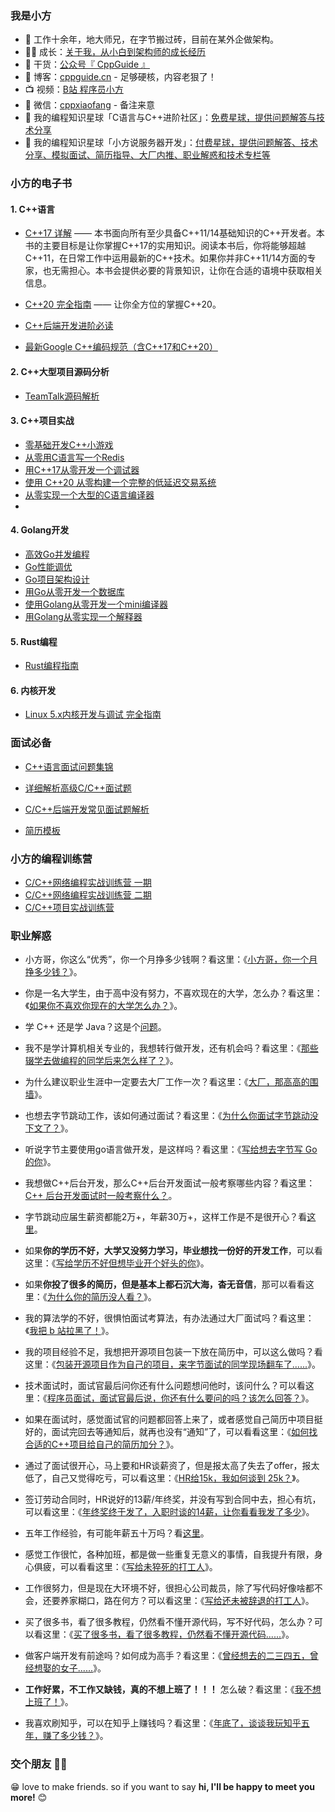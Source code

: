 ### 我是小方

- :dog: 工作十余年，地大师兄，在字节搬过砖，目前在某外企做架构。
- :man_technologist: 成长：[关于我，从小白到架构师的成长经历](https://www.bilibili.com/video/BV12BaqesENa/)
- :seedling: 干货：[公众号『 CppGuide 』](https://cppguide.cn/img/cppguide-wechat.png)
- :pencil: 博客：[cppguide.cn](https://cppguide.cn/) - 足够硬核，内容老狠了！
- :tv: 视频：[B站 程序员小方](https://space.bilibili.com/397565047)
- :love_letter: 微信：[cppxiaofang](https://cppguide.cn/img/cppxiaofang-wechat.jpg) - 备注来意
- :feet: 我的编程知识星球「C语言与C++进阶社区」：[免费星球，提供问题解答与技术分享](https://cppguide.cn/img/zsxq.png)
- :feet: 我的编程知识星球「小方说服务器开发」：[付费星球，提供问题解答、技术分享、模拟面试、简历指导、大厂内推、职业解惑和技术专栏等](https://mp.weixin.qq.com/s/CEYrCdceyg_Sx4eYhdCa-Q)


### 小方的电子书

#### 1. C++语言
- [C++17 详解](https://cppguide.cn/pages/cpp17indetailcontents/) —— 本书面向所有至少具备C++11/14基础知识的C++开发者。本书的主要目标是让你掌握C++17的实用知识。阅读本书后，你将能够超越C++11，在日常工作中运用最新的C++技术。如果你并非C++11/14方面的专家，也无需担心。本书会提供必要的背景知识，让你在合适的语境中获取相关信息。

- [C++20 完全指南](https://cppguide.cn/pages/cpp20completeguides/) —— 让你全方位的掌握C++20。

- [C++后端开发进阶必读](https://cppguide.cn/pages/essentialsofcppserverprogrammingch01/) 

- [最新Google C++编码规范（含C++17和C++20）](https://cppguide.cn/LatestGoogleCppStyleGuideForCpp17&20/)

#### 2. C++大型项目源码分析
- [TeamTalk源码解析](https://cppguide.cn/pages/teamtalk-source-analysis/)

#### 3. C++项目实战
- [零基础开发C++小游戏](https://mp.weixin.qq.com/s/zT49GLc83VEX6BtVt6ksEg)
- [从零用C语言写一个Redis](https://cppguide.cn/pages/writemyredisfromscratch01/)
- [用C++17从零开发一个调试器](https://mp.weixin.qq.com/s/eXPm7xtp2wJ91HLQKOr5_g)
- [使用 C++20 从零构建一个完整的低延迟交易系统](https://mp.weixin.qq.com/s/9QXKRVDiNPHBs2XFzP_Dnw)
- [从零实现一个大型的C语言编译器](https://mp.weixin.qq.com/s/u6qg5aAN2khLptdWrIl2IA)
- 

#### 4. Golang开发
- [高效Go并发编程](https://cppguide.cn/pages/effectiveconcurrencyingo00/)
- [Go性能调优](https://cppguide.cn/pages/handsonhighperformancewithgo00/)
- [Go项目架构设计](https://cppguide.cn/pages/handsonsoftwarearchitecturewithgo00/)
- [用Go从零开发一个数据库](https://cppguide.cn/pages/writingmyowndatabasefromscratchingo/)
- [使用Golang从零开发一个mini编译器](https://mp.weixin.qq.com/s/u6qg5aAN2khLptdWrIl2IA)
- [用Golang从零实现一个解释器](https://mp.weixin.qq.com/s/u6qg5aAN2khLptdWrIl2IA)

#### 5. Rust编程
- [Rust编程指南](https://cppguide.cn/pages/programmingRust/)

#### 6. 内核开发
- [Linux 5.x内核开发与调试 完全指南](https://mp.weixin.qq.com/s/GlShTZUC0Y1ERGVetlJcyA)

### 面试必备

- [C++语言面试问题集锦](https://cppguide.cn/pages/cppinterviewmostaskedquestions01/) 

- [详细解析高级C/C++面试题](https://www.bilibili.com/video/BV1BubqeYEYd/6a0204f7ae664c6faa38b840e828)

- [C/C++后端开发常见面试题解析](https://www.bilibili.com/cheese/play/ss27088)

- [简历模板](https://mp.weixin.qq.com/s/-l6QbxV0ZnALpey5J4bGuw)

### 小方的编程训练营
- [C/C++网络编程实战训练营 一期](https://mp.weixin.qq.com/s/3Rc2uinOr74Q-u954VSNBQ)
- [C/C++网络编程实战训练营 二期](https://mp.weixin.qq.com/s/s9OwZ60aIMPKk2GLBa7Dwg)
- [C/C++项目实战训练营](https://mp.weixin.qq.com/s/ShJsrDZtNsGkO8eJqzc4bg)

### 职业解惑

- 小方哥，你这么“优秀”，你一个月挣多少钱啊？看这里：《[小方哥，你一个月挣多少钱？](https://mp.weixin.qq.com/s/TD6k_a63vtKeEpGLYApuqw)》。

- 你是一名大学生，由于高中没有努力，不喜欢现在的大学，怎么办？看这里：《[如果你不喜欢你现在的大学怎么办？](https://mp.weixin.qq.com/s/tByGEbMXZ09PxyCkux9JuQ)》。

- 学 C++ 还是学 Java？这是个[问题](https://mp.weixin.qq.com/s/rff-Muj7skUpjVcprVe0TA)。

- 我不是学计算机相关专业的，我想转行做开发，还有机会吗？看这里：《[那些辍学去做编程的同学后来怎么样了？](https://mp.weixin.qq.com/s/Ml1j46l581QwWlZ1whu3_w)》。

- 为什么建议职业生涯中一定要去大厂工作一次？看这里：《[大厂，那高高的围墙](https://mp.weixin.qq.com/s/uptYGOLsoSDyOM6ZLWM96w)》。

- 也想去字节跳动工作，该如何通过面试？看这里：《[为什么你面试字节跳动没下文了？](https://mp.weixin.qq.com/s/zcyqPitJse_aSU79FxjD4A)》。

- 听说字节主要使用go语言做开发，是这样吗？看这里：《[写给想去字节写 Go 的你](https://mp.weixin.qq.com/s/CULJaY9gXwHwft8XZeRXAA)》。

- 我想做C++后台开发，那么C++后台开发面试一般考察哪些内容？看这里：[C++ 后台开发面试时一般考察什么？](https://mp.weixin.qq.com/s/NH-fWzy2Vhq9W4iEIVjyDg)。

- 字节跳动应届生薪资都能2万+，年薪30万+，这样工作是不是很开心？看[这里](https://mp.weixin.qq.com/s/pWseibS02AxpxoYyDYeLfQ)。

- 如果**你的学历不好，大学又没努力学习，毕业想找一份好的开发工作**，可以看这里：《[写给学历不好但想毕业开个好头的你](https://mp.weixin.qq.com/s/jJfx7OQhgO02UDKQfCyIJA)》。

- 如果**你投了很多的简历，但是基本上都石沉大海，杳无音信**，那可以看看这里：《[为什么你的简历没人看？](https://mp.weixin.qq.com/s/-l6QbxV0ZnALpey5J4bGuw)》。

- 我的算法学的不好，很惧怕面试考算法，有办法通过大厂面试吗？看这里：《[我把 b 站拉黑了！](https://mp.weixin.qq.com/s/W_FzQZj-EsraImCTtXMx9w)》。

- 我的项目经验不足，我想把开源项目包装一下放在简历中，可以这么做吗？看这里：《[包装开源项目作为自己的项目，来字节面试的同学现场翻车了......](https://mp.weixin.qq.com/s/2qFpvhy3Pq7xEoXrof5GKg)》。

- 技术面试时，面试官最后问你还有什么问题想问他时，该问什么？可以看这里：《[程序员面试，面试官最后说，你还有什么要问的吗？该怎么回答？](https://mp.weixin.qq.com/s/7U4yGS83HMyOY1m_V48UgQ)》。

- 如果在面试时，感觉面试官的问题都回答上来了，或者感觉自己简历中项目挺好的，面试完回去等通知后，就再也没有“通知”了，可以看看这里：《[如何找合适的C++项目给自己的简历加分？](https://mp.weixin.qq.com/s/WHYBewke6LdDew_ejSEJNw)》。

- 通过了面试很开心，马上要和HR谈薪资了，但是报太高了失去了offer，报太低了，自己又觉得吃亏，可以看这里：《[HR给15k，我如何谈到 25k？](https://mp.weixin.qq.com/s/9inRhtP4KSWkcb_bGzVhjA)》。

- 签订劳动合同时，HR说好的13薪/年终奖，并没有写到合同中去，担心有坑，可以看这里：《[年终奖终于发了，入职时谈的14薪，让你看看我发了多少](https://mp.weixin.qq.com/s/c0i3Z7C_3V-QrGUjkm85Sw)》。

- 五年工作经验，有可能年薪五十万吗？看[这里](https://mp.weixin.qq.com/s/5xYWlIhZBfl4fFnA59EARw)。

- 感觉工作很忙，各种加班，都是做一些重复无意义的事情，自我提升有限，身心俱疲，可以看看这里：《[写给未猝死的打工人](https://mp.weixin.qq.com/s/jVjMxDCTJ-haAVEaZM9PqQ)》。

- 工作很努力，但是现在大环境不好，很担心公司裁员，除了写代码好像啥都不会，还要养家糊口，路在何方？可以看这里：《[写给还未被辞退的打工人](https://mp.weixin.qq.com/s/wGn4f7sD4L7rKT9rgluJIA)》。

- 买了很多书，看了很多教程，仍然看不懂开源代码，写不好代码，怎么办？可以看这里：《[买了很多书，看了很多教程，仍然看不懂开源代码......](https://mp.weixin.qq.com/s/2BAstTAVzjSufSN2LAad4Q)》。

- 做客户端开发有前途吗？如何成为高手？看这里：《[曾经想去的二三四五，曾经想娶的女子......](https://mp.weixin.qq.com/s/1rFjA1oUItYqiV3DtYLGFA)》。

- **工作好累，不工作又缺钱，真的不想上班了！！！** 怎么破？看这里：《[我不想上班了！](https://mp.weixin.qq.com/s/23_cJGXyawqIv9nHYE49MA)》。

- 我喜欢刷知乎，可以在知乎上赚钱吗？看这里：《[年底了，谈谈我玩知乎五年，赚了多少钱？](https://mp.weixin.qq.com/s/Ha0n1OZhl6krZkgmOlz_3Q)》。


### 交个朋友 👬🏻

😁  love to make friends.</b> so if you want to say <b>hi, I'll be happy to meet you more!</b> 😊</em>
